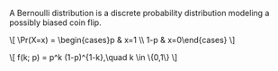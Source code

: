 A Bernoulli distribution is a discrete probability distribution modeling a possibly biased coin flip.

\\[
\Pr(X=x) = \begin{cases}p & x=1 \\\  1-p & x=0\end{cases}
\\]

\\[
f(k; p) = p^k (1-p)^{1-k},\quad k \in \\{0,1\\}
\\]
